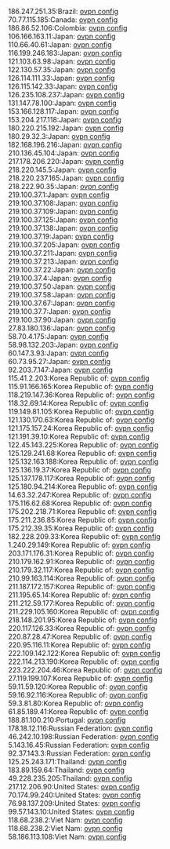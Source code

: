 186.247.251.35:Brazil: [ovpn config](vpn/186_247_251_35.ovpn)  
70.77.115.185:Canada: [ovpn config](vpn/70_77_115_185.ovpn)  
186.86.52.106:Colombia: [ovpn config](vpn/186_86_52_106.ovpn)  
106.166.163.11:Japan: [ovpn config](vpn/106_166_163_11.ovpn)  
110.66.40.61:Japan: [ovpn config](vpn/110_66_40_61.ovpn)  
116.199.246.183:Japan: [ovpn config](vpn/116_199_246_183.ovpn)  
121.103.63.98:Japan: [ovpn config](vpn/121_103_63_98.ovpn)  
122.130.57.35:Japan: [ovpn config](vpn/122_130_57_35.ovpn)  
126.114.111.33:Japan: [ovpn config](vpn/126_114_111_33.ovpn)  
126.115.142.33:Japan: [ovpn config](vpn/126_115_142_33.ovpn)  
126.235.108.237:Japan: [ovpn config](vpn/126_235_108_237.ovpn)  
131.147.78.100:Japan: [ovpn config](vpn/131_147_78_100.ovpn)  
153.166.128.117:Japan: [ovpn config](vpn/153_166_128_117.ovpn)  
153.204.217.118:Japan: [ovpn config](vpn/153_204_217_118.ovpn)  
180.220.215.192:Japan: [ovpn config](vpn/180_220_215_192.ovpn)  
180.29.32.3:Japan: [ovpn config](vpn/180_29_32_3.ovpn)  
182.168.196.216:Japan: [ovpn config](vpn/182_168_196_216.ovpn)  
210.136.45.104:Japan: [ovpn config](vpn/210_136_45_104.ovpn)  
217.178.206.220:Japan: [ovpn config](vpn/217_178_206_220.ovpn)  
218.220.145.5:Japan: [ovpn config](vpn/218_220_145_5.ovpn)  
218.220.237.165:Japan: [ovpn config](vpn/218_220_237_165.ovpn)  
218.222.90.35:Japan: [ovpn config](vpn/218_222_90_35.ovpn)  
219.100.37.1:Japan: [ovpn config](vpn/219_100_37_1.ovpn)  
219.100.37.108:Japan: [ovpn config](vpn/219_100_37_108.ovpn)  
219.100.37.109:Japan: [ovpn config](vpn/219_100_37_109.ovpn)  
219.100.37.125:Japan: [ovpn config](vpn/219_100_37_125.ovpn)  
219.100.37.138:Japan: [ovpn config](vpn/219_100_37_138.ovpn)  
219.100.37.19:Japan: [ovpn config](vpn/219_100_37_19.ovpn)  
219.100.37.205:Japan: [ovpn config](vpn/219_100_37_205.ovpn)  
219.100.37.211:Japan: [ovpn config](vpn/219_100_37_211.ovpn)  
219.100.37.213:Japan: [ovpn config](vpn/219_100_37_213.ovpn)  
219.100.37.22:Japan: [ovpn config](vpn/219_100_37_22.ovpn)  
219.100.37.4:Japan: [ovpn config](vpn/219_100_37_4.ovpn)  
219.100.37.50:Japan: [ovpn config](vpn/219_100_37_50.ovpn)  
219.100.37.58:Japan: [ovpn config](vpn/219_100_37_58.ovpn)  
219.100.37.67:Japan: [ovpn config](vpn/219_100_37_67.ovpn)  
219.100.37.7:Japan: [ovpn config](vpn/219_100_37_7.ovpn)  
219.100.37.90:Japan: [ovpn config](vpn/219_100_37_90.ovpn)  
27.83.180.136:Japan: [ovpn config](vpn/27_83_180_136.ovpn)  
58.70.4.175:Japan: [ovpn config](vpn/58_70_4_175.ovpn)  
58.98.132.203:Japan: [ovpn config](vpn/58_98_132_203.ovpn)  
60.147.3.93:Japan: [ovpn config](vpn/60_147_3_93.ovpn)  
60.73.95.27:Japan: [ovpn config](vpn/60_73_95_27.ovpn)  
92.203.7.147:Japan: [ovpn config](vpn/92_203_7_147.ovpn)  
115.41.2.203:Korea Republic of: [ovpn config](vpn/115_41_2_203.ovpn)  
115.91.166.165:Korea Republic of: [ovpn config](vpn/115_91_166_165.ovpn)  
118.219.147.36:Korea Republic of: [ovpn config](vpn/118_219_147_36.ovpn)  
118.32.69.14:Korea Republic of: [ovpn config](vpn/118_32_69_14.ovpn)  
119.149.81.105:Korea Republic of: [ovpn config](vpn/119_149_81_105.ovpn)  
121.130.170.63:Korea Republic of: [ovpn config](vpn/121_130_170_63.ovpn)  
121.175.157.24:Korea Republic of: [ovpn config](vpn/121_175_157_24.ovpn)  
121.191.39.10:Korea Republic of: [ovpn config](vpn/121_191_39_10.ovpn)  
122.45.143.225:Korea Republic of: [ovpn config](vpn/122_45_143_225.ovpn)  
125.129.241.68:Korea Republic of: [ovpn config](vpn/125_129_241_68.ovpn)  
125.132.163.188:Korea Republic of: [ovpn config](vpn/125_132_163_188.ovpn)  
125.136.19.37:Korea Republic of: [ovpn config](vpn/125_136_19_37.ovpn)  
125.137.178.117:Korea Republic of: [ovpn config](vpn/125_137_178_117.ovpn)  
125.180.94.214:Korea Republic of: [ovpn config](vpn/125_180_94_214.ovpn)  
14.63.32.247:Korea Republic of: [ovpn config](vpn/14_63_32_247.ovpn)  
175.116.62.68:Korea Republic of: [ovpn config](vpn/175_116_62_68.ovpn)  
175.202.218.71:Korea Republic of: [ovpn config](vpn/175_202_218_71.ovpn)  
175.211.236.85:Korea Republic of: [ovpn config](vpn/175_211_236_85.ovpn)  
175.212.39.35:Korea Republic of: [ovpn config](vpn/175_212_39_35.ovpn)  
182.228.209.33:Korea Republic of: [ovpn config](vpn/182_228_209_33.ovpn)  
1.240.29.149:Korea Republic of: [ovpn config](vpn/1_240_29_149.ovpn)  
203.171.176.31:Korea Republic of: [ovpn config](vpn/203_171_176_31.ovpn)  
210.179.162.91:Korea Republic of: [ovpn config](vpn/210_179_162_91.ovpn)  
210.179.32.117:Korea Republic of: [ovpn config](vpn/210_179_32_117.ovpn)  
210.99.163.114:Korea Republic of: [ovpn config](vpn/210_99_163_114.ovpn)  
211.187.172.157:Korea Republic of: [ovpn config](vpn/211_187_172_157.ovpn)  
211.195.65.14:Korea Republic of: [ovpn config](vpn/211_195_65_14.ovpn)  
211.212.59.177:Korea Republic of: [ovpn config](vpn/211_212_59_177.ovpn)  
211.229.105.160:Korea Republic of: [ovpn config](vpn/211_229_105_160.ovpn)  
218.148.201.95:Korea Republic of: [ovpn config](vpn/218_148_201_95.ovpn)  
220.117.126.33:Korea Republic of: [ovpn config](vpn/220_117_126_33.ovpn)  
220.87.28.47:Korea Republic of: [ovpn config](vpn/220_87_28_47.ovpn)  
220.95.116.11:Korea Republic of: [ovpn config](vpn/220_95_116_11.ovpn)  
222.109.142.122:Korea Republic of: [ovpn config](vpn/222_109_142_122.ovpn)  
222.114.213.190:Korea Republic of: [ovpn config](vpn/222_114_213_190.ovpn)  
223.222.204.46:Korea Republic of: [ovpn config](vpn/223_222_204_46.ovpn)  
27.119.199.107:Korea Republic of: [ovpn config](vpn/27_119_199_107.ovpn)  
59.11.59.120:Korea Republic of: [ovpn config](vpn/59_11_59_120.ovpn)  
59.16.92.116:Korea Republic of: [ovpn config](vpn/59_16_92_116.ovpn)  
59.3.81.80:Korea Republic of: [ovpn config](vpn/59_3_81_80.ovpn)  
61.85.189.41:Korea Republic of: [ovpn config](vpn/61_85_189_41.ovpn)  
188.81.100.210:Portugal: [ovpn config](vpn/188_81_100_210.ovpn)  
178.18.12.116:Russian Federation: [ovpn config](vpn/178_18_12_116.ovpn)  
46.242.10.198:Russian Federation: [ovpn config](vpn/46_242_10_198.ovpn)  
5.143.16.45:Russian Federation: [ovpn config](vpn/5_143_16_45.ovpn)  
92.37.143.3:Russian Federation: [ovpn config](vpn/92_37_143_3.ovpn)  
125.25.243.171:Thailand: [ovpn config](vpn/125_25_243_171.ovpn)  
183.89.159.64:Thailand: [ovpn config](vpn/183_89_159_64.ovpn)  
49.228.235.205:Thailand: [ovpn config](vpn/49_228_235_205.ovpn)  
217.12.206.90:United States: [ovpn config](vpn/217_12_206_90.ovpn)  
70.174.99.240:United States: [ovpn config](vpn/70_174_99_240.ovpn)  
76.98.137.209:United States: [ovpn config](vpn/76_98_137_209.ovpn)  
99.57.143.10:United States: [ovpn config](vpn/99_57_143_10.ovpn)  
118.68.238.2:Viet Nam: [ovpn config](vpn/118_68_238_2.ovpn)  
118.68.238.2:Viet Nam: [ovpn config](vpn/118_68_238_2.ovpn)  
58.186.113.108:Viet Nam: [ovpn config](vpn/58_186_113_108.ovpn)  
